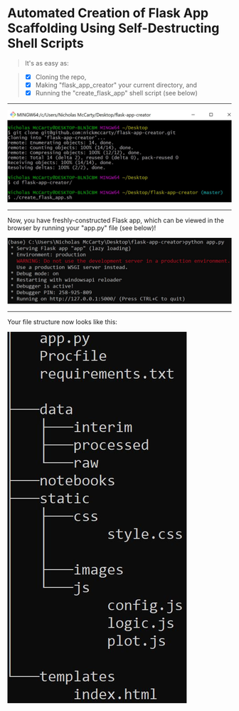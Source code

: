 # Automated Creation of Flask App Scaffolding Using Self-Destructing Shell Scripts

> It's as easy as:

> - [x] Cloning the repo,
> - [x] Making "flask_app_creator" your current directory, and
> - [x] Running the "create_flask_app" shell script (see below)

---

![](./images/bash_terminal.JPG)

---

Now, you have freshly-constructed Flask app, which can be viewed in the browser by running your "app.py" file (see below)!

![](./images/command_terminal.JPG)

---

Your file structure now looks like this:

<img src="./images/tree_view.JPG" alt="Your image title" height="50%"/>

